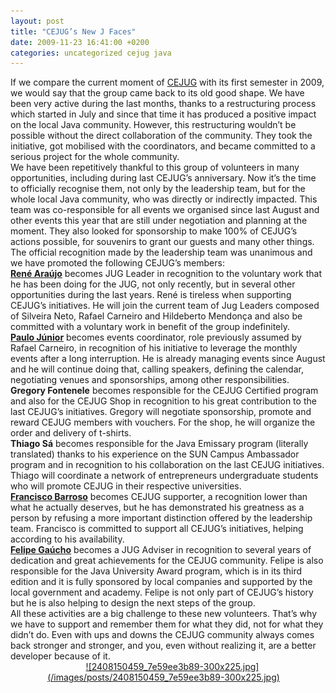 ```yaml
---
layout: post
title: "CEJUG’s New J Faces"
date: 2009-11-23 16:41:00 +0200
categories: uncategorized cejug java
---
```


<div>If we compare the current moment of <a href="http://www.cejug.org/">CEJUG</a> with its first semester in 2009, we would say that the group came back to its old good shape. We have been very active during the last months, thanks to a restructuring process which started in July and since that time it has produced a positive impact on the local Java community. However, this restructuring wouldn’t be possible without the direct collaboration of the community. They took the initiative, got mobilised with the coordinators, and became committed to a serious project for the whole community.</div>


<div>We have been repetitively thankful to this group of volunteers in many opportunities, including during last CEJUG’s anniversary. Now it’s the time to officially recognise them, not only by the leadership team, but for the whole local Java community, who was directly or indirectly impacted. This team was co-responsible for all events we organised since last August and other events this year that are still under negotiation and planning at the moment. They also looked for sponsorship to make 100% of CEJUG’s actions possible, for souvenirs to grant our guests and many other things.</div>


<div>The official recognition made by the leadership team was unanimous and we have promoted the following CEJUG’s members:</div>


<div><b><a href="http://renearaujo.blogspot.com/">René Araújo</a></b> becomes JUG Leader in recognition to the voluntary work that he has been doing for the JUG, not only recently, but in several other opportunities during the last years. René is tireless when supporting CEJUG’s initiatives. He will join the current team of Jug Leaders composed of Silveira Neto, Rafael Carneiro and Hildeberto Mendonça and also be committed with a voluntary work in benefit of the group indefinitely.</div>


<div><b><a href="http://www.paulojdev.com.br/">Paulo Júnior</a></b> becomes events coordinator, role previously assumed by Rafael Carneiro, in recognition of his initiative to leverage the monthly events after a long interruption. He is already managing events since August and he will continue doing that, calling speakers, defining the calendar, negotiating venues and sponsorships, among other responsibilities.</div>


<div><b>Gregory Fontenele</b> becomes responsible for the CEJUG Certified program and also for the CEJUG Shop in recognition to his great contribution to the last CEJUG’s initiatives. Gregory will negotiate sponsorship, promote and reward CEJUG members with vouchers. For the shop, he will organize the order and delivery of t-shirts.</div>


<div><b>Thiago Sá</b> becomes responsible for the Java Emissary program (literally translated) thanks to his experience on the SUN Campus Ambassador program and in recognition to his collaboration on the last CEJUG initiatives. Thiago will coordinate a network of entrepreneurs undergraduate students who will promote CEJUG in their respective universities.</div>


<div><b><a href="http://www.franciscobarroso.blogspot.com/">Francisco Barroso</a></b> becomes CEJUG supporter, a recognition lower than what he actually deserves, but he has demonstrated his greatness as a person by refusing a more important distinction offered by the leadership team. Francisco is committed to support all CEJUG’s initiatives, helping according to his availability.</div>


<div><b><a href="http://weblogs.java.net/blog/felipegaucho/">Felipe Gaúcho</a></b> becomes a JUG Adviser in recognition to several years of dedication and great achievements for the CEJUG community. Felipe is also responsible for the Java University Award program, which is in its third edition and it is fully sponsored by local companies and supported by the local government and academy. Felipe is not only part of CEJUG’s history but he is also helping to design the next steps of the group.</div>
All these activities are a big challenge to these new volunteers. That’s why we have to support and remember them for what they did, not for what they didn’t do. Even with ups and downs the CEJUG community always comes back stronger and stronger, and you, even without realizing it, are a better developer because of it.

<div style="clear: both; text-align: center;"><a href="http://69.89.31.239/~hildeber/wp-content/uploads/2009/11/2408150459_7e59ee3b89.jpg" style="margin-left: 1em; margin-right: 1em;">![2408150459_7e59ee3b89-300x225.jpg](/images/posts/2408150459_7e59ee3b89-300x225.jpg)</a></div>